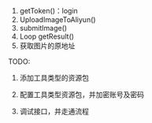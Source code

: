 

1. getToken()：login
2. UploadImageToAliyun()
3. submitImage()
4. Loop getResult()
5. 获取图片的原地址



TODO: 

1. 添加工具类型的资源包

2. 配置工具类型资源包，并加密账号及密码

3. 调试接口，并走通流程